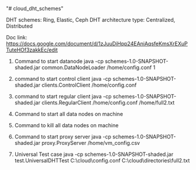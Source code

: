 "# cloud_dht_schemes" 

DHT schemes: Ring, Elastic, Ceph
DHT architecture type: Centralized, Distributed


Doc link: https://docs.google.com/document/d/1zJuuDiHpp24EAniAqsfeKmsXrEXuPTuteHOf3zakkEc/edit


1) Command to start datanode
java -cp schemes-1.0-SNAPSHOT-shaded.jar common.DataNodeLoader /home/config.conf 1

2) command to start control client
java -cp schemes-1.0-SNAPSHOT-shaded.jar clients.ControlClient /home/config.conf

3) command to start regular client
java -cp schemes-1.0-SNAPSHOT-shaded.jar clients.RegularClient /home/config.conf /home/full2.txt

4) Command to start all data nodes on machine

5) Command to kill all data nodes on machine

6) Command to start proxy server
java -cp schemes-1.0-SNAPSHOT-shaded.jar proxy.ProxyServer /home/vm_config.csv

7) Universal Test case
java -cp schemes-1.0-SNAPSHOT-shaded.jar test.UniversalDHTTest C:\cloud\config.conf C:\cloud\directories\full2.txt



